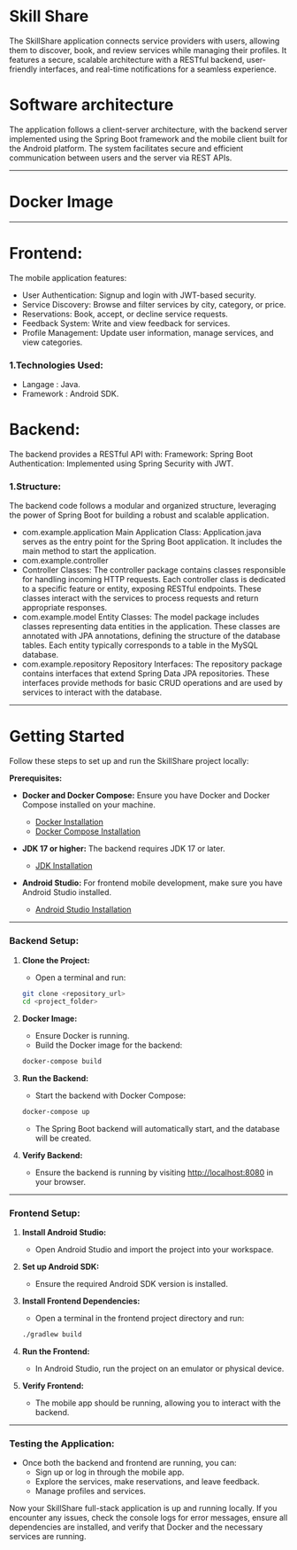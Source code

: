 # Skill Share

The SkillShare application connects service providers with users, allowing them to discover, book, and review services while managing their profiles. It features a secure, scalable architecture with a RESTful backend, user-friendly interfaces, and real-time notifications for a seamless experience.

# Software architecture

The application follows a client-server architecture, with the backend server implemented using the Spring Boot framework and the mobile client built for the Android platform. The system facilitates secure and efficient communication between users and the server via REST APIs.

---
# Docker Image

---
# Frontend:
The mobile application features:
- User Authentication: Signup and login with JWT-based security.
- Service Discovery: Browse and filter services by city, category, or price.
- Reservations: Book, accept, or decline service requests.
- Feedback System: Write and view feedback for services.
- Profile Management: Update user information, manage services, and view categories.

### 1.Technologies Used:
- Langage : Java.
- Framework : Android SDK.

# Backend:
The backend provides a RESTful API with:
Framework: Spring Boot
Authentication: Implemented using Spring Security with JWT.

### 1.Structure:
The backend code follows a modular and organized structure, leveraging the power of Spring Boot for building a robust and scalable application.
- com.example.application
Main Application Class: Application.java serves as the entry point for the Spring Boot application. It includes the main method to start the application.
- com.example.controller
- Controller Classes: The controller package contains classes responsible for handling incoming HTTP requests. Each controller class is dedicated to a specific feature or entity, exposing RESTful endpoints. These classes interact with the services to process requests and return appropriate responses.
- com.example.model
Entity Classes: The model package includes classes representing data entities in the application. These classes are annotated with JPA annotations, defining the structure of the database tables. Each entity typically corresponds to a table in the MySQL database.
- com.example.repository
Repository Interfaces: The repository package contains interfaces that extend Spring Data JPA repositories. These interfaces provide methods for basic CRUD operations and are used by services to interact with the database.

---
# Getting Started

Follow these steps to set up and run the SkillShare project locally:

**Prerequisites:**

- **Docker and Docker Compose:** Ensure you have Docker and Docker Compose installed on your machine.
  - [Docker Installation](https://www.docker.com/get-started)
  - [Docker Compose Installation](https://docs.docker.com/compose/install/)
  
- **JDK 17 or higher:** The backend requires JDK 17 or later.
  - [JDK Installation](https://adoptopenjdk.net/)

- **Android Studio:** For frontend mobile development, make sure you have Android Studio installed.
  - [Android Studio Installation](https://developer.android.com/studio)

---

### **Backend Setup:**

1. **Clone the Project:**
   - Open a terminal and run:
   ```bash
   git clone <repository_url>
   cd <project_folder>
   ```

2. **Docker Image:**
   - Ensure Docker is running.
   - Build the Docker image for the backend:
   ```bash
   docker-compose build
   ```

3. **Run the Backend:**
   - Start the backend with Docker Compose:
   ```bash
   docker-compose up
   ```
   - The Spring Boot backend will automatically start, and the database will be created.

4. **Verify Backend:**
   - Ensure the backend is running by visiting [http://localhost:8080](http://localhost:8080) in your browser.

---

### **Frontend Setup:**

1. **Install Android Studio:**
   - Open Android Studio and import the project into your workspace.

2. **Set up Android SDK:**
   - Ensure the required Android SDK version is installed.

3. **Install Frontend Dependencies:**
   - Open a terminal in the frontend project directory and run:
   ```bash
   ./gradlew build
   ```

4. **Run the Frontend:**
   - In Android Studio, run the project on an emulator or physical device.

5. **Verify Frontend:**
   - The mobile app should be running, allowing you to interact with the backend.

---

### **Testing the Application:**
- Once both the backend and frontend are running, you can:
  - Sign up or log in through the mobile app.
  - Explore the services, make reservations, and leave feedback.
  - Manage profiles and services.

Now your SkillShare full-stack application is up and running locally. If you encounter any issues, check the console logs for error messages, ensure all dependencies are installed, and verify that Docker and the necessary services are running.



